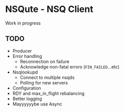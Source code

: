 # NSQute - NSQ Client

Work in progress

## TODO

* Producer
* Error handling
  * Reconnection on failure
  * Acknowledge non-fatal errors (`FIN_FAILED`...etc)
* Nsqlookupd
  * Connect to multiple nsqds
  * Polling for new servers
* Configuration
* RDY and max_in_flight rebalancing
* Better logging
* Mayyyyyybe use Async

